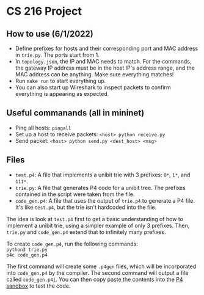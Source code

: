 # CS 216 Project

## How to use (6/1/2022)
- Define prefixes for hosts and their corresponding port and MAC address in `trie.py`. The ports start from 1.
- In `topology.json`, the IP and MAC needs to match. For the commands, the gateway IP address must be in the host IP's address range, and the MAC address can be anything. Make sure everything matches!
- Run `make run` to start everything up.
- You can also start up Wireshark to inspect packets to confirm everything is appearing as expected.

## Useful commanands (all in mininet)
- Ping all hosts: `pingall`
- Set up a host to receive packets: `<host> python receive.py`
- Send packet: `<host> python send.py <dest_host> <msg>`

## Files
- `test.p4`: A file that implements a unibit trie with 3 prefixes: `0*`, `1*`, and `111*`.
- `trie.py`: A file that generates P4 code for a unibit tree. The prefixes contained in the script were taken from the file.
- `code_gen.p4`: A file that uses the output of `trie.p4` to generate a P4 file. It's like `test.p4`, but the trie isn't hardcoded into the file.

The idea is look at `test.p4` first to get a basic understanding of how to implement a unibit trie, using a simpler example of only 3 prefixes. Then, `trie.py` and `code_gen.p4` extend that to infinitely many prefixes.

To create `code_gen.p4`, run the following commands:  
`python3 trie.py`  
`p4c code_gen.p4`

The first command will create some `.p4gen` files, which will be incorporated into `code_gen.p4` by the compiler. The second command will output a file called `code_gen.p4i`. You can then copy paste the contents into the [P4 sandbox](https://p4.org/sandbox-page/) to test the code.

